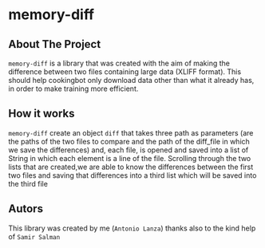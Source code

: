 # memory-diff

## About The Project
` memory-diff ` is a library that was created with the aim of making the difference between two files containing large data (XLIFF format). This should help cookingbot only download data other than what it already has, in order to make training more efficient.

## How it works
` memory-diff ` create an object ` diff ` that takes three path as parameters (are the paths of the two files to compare and the path of the diff_file in which we save the differences) and, each file, is opened and saved into a list of String in which each element is a line of the file. Scrolling through the two lists that are created,we are able to know the differences between the first two files and saving that differences into a third list which will be saved into the third file

## Autors
This library was created by me (`Antonio Lanza`) thanks also to the kind help of `Samir Salman`